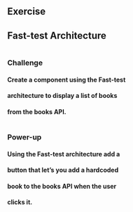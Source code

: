 ## Exercise

## Fast-test Architecture

#

### Challenge

#### Create a component using the Fast-test

#### architecture to display a list of books

#### from the books API.

#

### Power-up

#### Using the Fast-test architecture add a

#### button that let’s you add a hardcoded

#### book to the books API when the user

#### clicks it.
